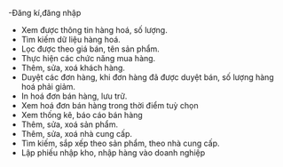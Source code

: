 -Đăng kí,đăng nhập
- Xem được thông tin hàng hoá, số lượng.
- Tìm kiếm dữ liệu hàng hoá.
- Lọc được theo giá bán, tên sản phẩm.
- Thực hiện các chức năng mua hàng.
- Thêm, sửa, xoá khách hàng.
- Duyệt các đơn hàng, khi đơn hàng đã được duyệt bán, số lượng hàng hoá
phải giảm.
- In hoá đơn bán hàng, lưu trữ.
- Xem hoá đơn bán hàng trong thời điểm tuỳ chọn
- Xem thống kê, báo cáo bán hàng
- Thêm, sửa, xoá sản phẩm.
- Thêm, sửa, xoá nhà cung cấp.
- Tìm kiếm, sắp xếp theo sản phẩm, theo nhà cung cấp.
- Lập phiếu nhập kho, nhập hàng vào doanh nghiệp
